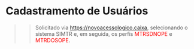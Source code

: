 # Cadastramento de Usuários


>> Solicitado via <span style="color:blue">https://novoacessologico.caixa</span>, selecionando o sistema SIMTR e, em seguida, os perfis <span style="color:red">MTRSDNOPE</span> e <span style="color:red">MTRDOSOPE</span>.




